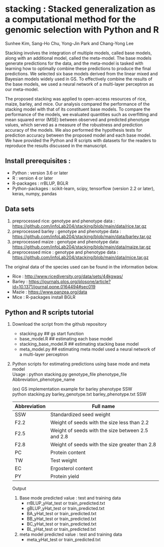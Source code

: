 # stacking : Stacked generalization as a computational method for the genomic selection with Python and R
Sunhee Kim, Sang-Ho Chu, Yong-Jin Park and Chang-Yong Lee

Stacking involves the integration of multiple models, called base models, along with an additional model, called the meta-model. The base models generate predictions for the data, and the meta-model is tasked with learning how to optimally combine these predictions to produce the final predictions. We selected six base models derived from the linear mixed and Bayesian models widely used in GS. To effectively combine the results of the base models, we used a neural network of a multi-layer perceptron as our meta-model.    

The proposed stacking was applied to open-access resources of rice, maize, barley, and mice. Our analysis compared the performance of the stacking model with that of its constituent base models. To compare the performance of the models, we evaluated quantities such as overfitting and mean squared error (MSE) between observed and predicted phenotype values, which served as a measure of the robustness and prediction accuracy of the models. We also performed the hypothesis tests for prediction accuracy between the proposed model and each base model. We have provided the Python and R scripts with datasets for the readers to reproduce the results discussed in the manuscript.

## Install prerequisites : 
* Python : version 3.6 or later
* R : version 4 or later
* R-packages : rrBLUP, BGLR
* Python-packages : scikit-learn, scipy, tensorflow (version 2.2 or later), keras, numpy, pandas 

## Data sets
1.	preprocessed rice: genotype and phenotype data : https://github.com/infoLab204/stacking/blob/main/data/rice.tar.gz
2.	preprocessed barley : genotype and phenotype data : https://github.com/infoLab204/stacking/blob/main/data/barley.tar.gz
3.	preprocessed maize : genotype and phenotype data: https://github.com/infoLab204/stacking/blob/main/data/maize.tar.gz
4.	preprocessed mice : genotype and phenotype data : https://github.com/infoLab204/stacking/blob/main/data/mice.tar.gz

The original data of the species used can be found in the information below.
* Rice :  http://www.ricediversity.org/data/sets/44kgwas/ 
* Barley : https://journals.plos.org/plosone/article?id=10.1371/journal.pone.0164494#sec019
* Mazie : https://www.panzea.org/data
* Mice : R-packages install BGLR 


## Python and R scripts tutorial

1.	Download the script from the github repository 
    * stacking.py            ## gs start function
    * base_model.R          ## estimating each base model  
    * stacking_base_model.R  ## estimating stacking base model
    * meta_model.py         ## estimating meta model used a neural network of a multi-layer perceptron

2.	Python scripts for estimating predictions using base mode and meta model    
    Usage : python stacking.py genotype_file phenotype_file Abbreviation_phenotype_name
  	
    (ex) GS implementation example for barley phenotype SSW    
        python stacking.py barley_genotype.txt barley_phenotype.txt SSW
  	
    |Abbreviation|Full name|
    |---|---|
    |SSW|Standardized seed weight|
    |F2.2|Weight of seeds with the size less than 2.2|
    |F2.5|Weight of seeds with the size between 2.5 and 2.8|
    |F2.8|Weight of seeds with the size greater than 2.8|
    |PC|Protein content|
    |TW|Test weight|
    |EC|Ergosterol content|
    |PY|Protein yield|

    Output
    1. Base mode predicted value : test and training data
        * rrBLUP_yHat_test or train_predicted.txt
        * gBLUP_yHat_test or train_predicted.txt
        * BA_yHat_test or train_predicted.txt
        * BB_yHat_test or train_predicted.txt
        * BC_yHat_test or train_predicted.txt
        * BL_yHat_test or train_predicted.txt
    2. meta model predicted value : test and training data
        * meta_yHat_test or train_predicted.txt
